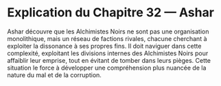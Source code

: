 # Explication du Chapitre 32 — Ashar

Ashar découvre que les Alchimistes Noirs ne sont pas une organisation monolithique, mais un réseau de factions rivales, chacune cherchant à exploiter la dissonance à ses propres fins. Il doit naviguer dans cette complexité, exploitant les divisions internes des Alchimistes Noirs pour affaiblir leur emprise, tout en évitant de tomber dans leurs pièges. Cette situation le force à développer une compréhension plus nuancée de la nature du mal et de la corruption.
